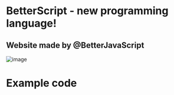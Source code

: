# BetterScript - new programming language!
Website made by @BetterJavaScript
---------------------------------
![image](https://user-images.githubusercontent.com/106377346/170729379-5c852b6c-c5ae-4abb-8ace-5bdb9a9ddebe.png)
# Example code
